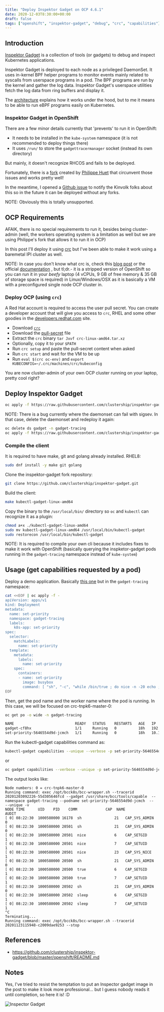 ```yaml
---
title: "Deploy Inspektor Gadget on OCP 4.6.1"
date: 2020-12-03T8:30:00+00:00
draft: false
tags: ["openshift", "inspektor-gadget", "debug", "crc", "capabilities"]
---
```


## Introduction

[Inspektor Gadget](https://github.com/kinvolk/inspektor-gadget) is a collection
of tools (or gadgets) to debug and inspect Kubernetes applications.

Inspektor Gadget is deployed to each node as a privileged DaemonSet. It uses
in-kernel BPF helper programs to monitor events mainly related to syscalls from
userspace programs in a pod. The BPF programs are run by the kernel and gather
the log data. Inspektor Gadget's userspace utilities fetch the log data from
ring buffers and display it.

The [architecture](https://github.com/kinvolk/inspektor-gadget/blob/master/docs/architecture.md)
explains how it works under the hood, but to me it means to be able to run eBPF
programs easily on Kubernetes.

### Inspektor Gadget in OpenShift

There are a few minor details currently that 'prevents' to run it in OpenShift:

* It needs to be installed in the `kube-system` namespace (it is not recommended
to deploy things there)
* It uses `/run/` to store the `gadgettracermanager` socket (instead its own
directory)

But mainly, it doesn't recognize RHCOS and fails to be deployed.

Fortunately, there is a [fork](https://github.com/clustership/inspektor-gadget)
created by [Philippe Huet](https://github.com/xymox) that circunvent those
issues and works pretty well!

In the meantime, I opened a
[Github issue](https://github.com/kinvolk/inspektor-gadget/issues/145) to notify
the Kinvolk folks about this so in the future it can be deployed without any
forks.

NOTE: Obviously this is totally unsupported.

## OCP Requirements

AFAIK, there is no special requirements to run it, besides being cluster-admin
(well, the workers operating system is a limitation as well but we are using
Philippe's fork that allows it to run it in OCP)

In this post I'll deploy it using [crc](https://developers.redhat.com/products/codeready-containers/overview)
but I've been able to make it work using a baremetal IPI cluster as well.

NOTE: In case you don't know what crc is, check this [blog post](https://developers.redhat.com/blog/2019/09/05/red-hat-openshift-4-on-your-laptop-introducing-red-hat-codeready-containers/)
or the official [documentation](https://access.redhat.com/documentation/en-us/red_hat_codeready_containers/)
, but tl;dr.- it is a stripped version of OpenShift so you can run it in your
_beefy_ laptop (4 vCPUs, 9 GB of free memory & 35 GB of storage space is
required) in Linux/Windows/OSX as it is basically a VM with a preconfigured
single node OCP cluster in.

### Deploy OCP (using `crc`)

A Red Hat account is required to access the user pull secret. You can create a
developer account that will give you access to `crc`, RHEL and some other
goodies in the [developers.redhat.com](https://developers.redhat.com/) site.

* Download [`crc`](https://mirror.openshift.com/pub/openshift-v4/clients/crc/latest/crc-linux-amd64.tar.xz)
* Download the [pull-secret](https://cloud.redhat.com/openshift/install/crc/installer-provisioned) file
* Extract the `crc` binary `tar Jxvf crc-linux-amd64.tar.xz`
* Optionally, copy it to your `$PATH`
* Run `crc setup` and paste the pull-secret content when asked
* Run `crc start` and wait for the VM to be up
* Run `eval $(crc oc-env)` and `export KUBECONFIG=~/.crc/machines/crc/kubeconfig`

You are now cluster-admin of your own OCP cluster running on your laptop, pretty
cool right?

## Deploy Inspektor Gadget

```bash
oc apply -f https://raw.githubusercontent.com/clustership/inspektor-gadget/master/openshift/deployment.yaml
```

NOTE: There is a bug currently where the daemonset can fail with sigsev.
In that case, delete the daemonset and redeploy it again:

```bash
oc delete ds gadget -n gadget-tracing
oc apply -f https://raw.githubusercontent.com/clustership/inspektor-gadget/master/openshift/deployment.yaml
```

### Compile the client

It is required to have make, git and golang already installed. RHEL8:

```bash
sudo dnf install -y make git golang
```

Clone the inspektor-gadget fork repository:

```bash
git clone https://github.com/clustership/inspektor-gadget.git
```

Build the client:

```bash
make kubectl-gadget-linux-amd64
```

Copy the binary to the `/usr/local/bin/` directory so `oc` and `kubectl` can
recognize it as a plugin:

```bash
chmod a+x ./kubectl-gadget-linux-amd64
sudo mv kubectl-gadget-linux-amd64 /usr/local/bin/kubectl-gadget
sudo restorecon /usr/local/bin/kubectl-gadget
```

NOTE: It is required to compile your own cli because it includes fixes to make
it work with OpenShift (basically querying the inspketor-gadget pods running in
the `gadget-tracing` namespace instead of `kube-system`)

## Usage (get capabilities requested by a pod)

Deploy a demo application. Basically [this one](https://raw.githubusercontent.com/kinvolk/inspektor-gadget/master/docs/examples/app-set-priority.yaml) but in the `gadget-tracing` namespace:

```bash
cat <<EOF | oc apply -f -
apiVersion: apps/v1
kind: Deployment
metadata:
  name: set-priority
  namespace: gadget-tracing
  labels:
    k8s-app: set-priority
spec:
  selector:
    matchLabels:
      name: set-priority
  template:
    metadata:
      labels:
        name: set-priority
    spec:
      containers:
      - name: set-priority
        image: busybox
        command: [ "sh", "-c", "while /bin/true ; do nice -n -20 echo ; sleep 5; done" ]
EOF
```

Then, get the pod name and the worker name where the pod is running. In this
case, we will be focused on crc-tnpk6-master-0:

```bash
oc get po -o wide -n gadget-tracing

NAME                            READY   STATUS    RESTARTS   AGE   IP               NODE                 NOMINATED NODE   READINESS GATES
gadget-cf8hx                    1/1     Running   0          18h   192.168.126.11   crc-tnpk6-master-0   <none>           <none>
set-priority-5646554d9d-jcmch   1/1     Running   0          18h   10.116.0.27      crc-tnpk6-master-0   <none>           <none>
```

Run the kubectl-gadget capabilities command as:

```bash
kubectl-gadget capabilities --unique --verbose -p set-priority-5646554d9d-jcmch --node crc-tnpk6-master-0
```

or

```bash
oc gadget capabilities --verbose --unique -p set-priority-5646554d9d-jcmch --node crc-tnpk6-master-0
```

The output looks like:

```
Node numbers: 0 = crc-tnpk6-master-0
Running command: exec /opt/bcck8s/bcc-wrapper.sh --tracerid 20201203092226-55d305646fcd --gadget /usr/share/bcc/tools/capable  --namespace gadget-tracing --podname set-priority-5646554d9d-jcmch  --  --unique -v
NODE TIME      UID    PID    COMM             CAP  NAME                 AUDIT 
[ 0] 08:22:30  1000580000 16178  sh               21   CAP_SYS_ADMIN        0     
[ 0] 08:22:30  1000580000 20501  sh               21   CAP_SYS_ADMIN        0     
[ 0] 08:22:30  1000580000 20501  nice             6    CAP_SETGID           1     
[ 0] 08:22:30  1000580000 20501  nice             7    CAP_SETUID           1     
[ 0] 08:22:30  1000580000 20501  nice             23   CAP_SYS_NICE         1     
[ 0] 08:22:30  1000580000 20500  sh               21   CAP_SYS_ADMIN        0     
[ 0] 08:22:30  1000580000 20500  true             6    CAP_SETGID           1     
[ 0] 08:22:30  1000580000 20500  true             7    CAP_SETUID           1     
[ 0] 08:22:30  1000580000 20502  sh               21   CAP_SYS_ADMIN        0     
[ 0] 08:22:30  1000580000 20502  sleep            6    CAP_SETGID           1     
[ 0] 08:22:30  1000580000 20502  sleep            7    CAP_SETUID           1
^C
Terminating...
Running command: exec /opt/bcck8s/bcc-wrapper.sh --tracerid 20201123115948-c2009dae9253 --stop
```

## References

* https://github.com/clustership/inspektor-gadget/blob/master/openshift/README.md

## Notes

Yes, I've tried to resist the temptation to put an Inspector gadget image in the
post to make it look more professional... but I guess nobody reads it until
completion, so here it is! :D

![Inspector Gadget](https://pixy.org/src/441/thumbs350/4411156.jpg)

